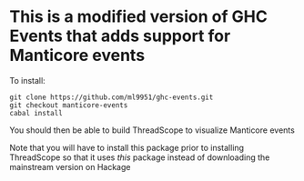 This is a modified version of GHC Events that adds support for  Manticore events
============================

To install:
 
    git clone https://github.com/ml9951/ghc-events.git
    git checkout manticore-events
    cabal install

You should then be able to build ThreadScope to visualize Manticore events

Note that you will have to install this package prior to installing
ThreadScope so that it uses *this* package instead of downloading the
mainstream version on Hackage
